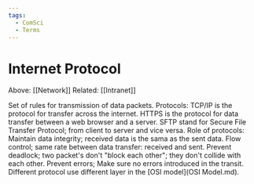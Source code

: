 ```yaml
---
tags:
  - ComSci
  - Terms
---
```

# Internet Protocol
Above: [[Network]]
Related: [[Intranet]]

Set of rules for transmission of data packets.
Protocols:
 TCP/IP is the protocol for transfer across the internet.
 HTTPS is the protocol for data transfer between a web browser and a server.
 SFTP stand for Secure File Transfer Protocol; from client to server and vice versa.
Role of protocols:
 Maintain data integrity; received data is the sama as the sent data.
 Flow control; same rate between data transfer: received and sent.
 Prevent deadlock; two packet's don't "block each other"; they don't collide with each other.
 Prevent errors; Make sure no errors introduced in the transit.
Different protocol use different layer in the [OSI model](OSI Model.md).